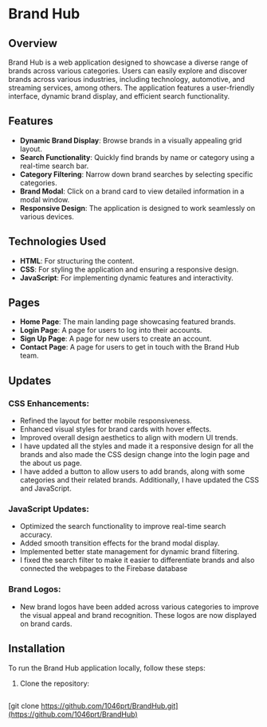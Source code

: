 # Brand Hub

## Overview

Brand Hub is a web application designed to showcase a diverse range of brands across various categories. Users can easily explore and discover brands across various industries, including technology, automotive, and streaming services, among others. The application features a user-friendly interface, dynamic brand display, and efficient search functionality.

## Features

- **Dynamic Brand Display**: Browse brands in a visually appealing grid layout.
- **Search Functionality**: Quickly find brands by name or category using a real-time search bar.
- **Category Filtering**: Narrow down brand searches by selecting specific categories.
- **Brand Modal**: Click on a brand card to view detailed information in a modal window.
- **Responsive Design**: The application is designed to work seamlessly on various devices.

## Technologies Used

- **HTML**: For structuring the content.
- **CSS**: For styling the application and ensuring a responsive design.
- **JavaScript**: For implementing dynamic features and interactivity.

## Pages

- **Home Page**: The main landing page showcasing featured brands.
- **Login Page**: A page for users to log into their accounts.
- **Sign Up Page**: A page for new users to create an account.
- **Contact Page**: A page for users to get in touch with the Brand Hub team.

## Updates

### **CSS Enhancements:**

- Refined the layout for better mobile responsiveness.
- Enhanced visual styles for brand cards with hover effects.
- Improved overall design aesthetics to align with modern UI trends.
- I have updated all the styles and made it a responsive design for all the brands and also made the CSS design change into the login page and the about us page.
- I have added a button to allow users to add brands, along with some categories and their related brands. Additionally, I have updated the CSS and JavaScript.

### **JavaScript Updates:**

- Optimized the search functionality to improve real-time search accuracy.
- Added smooth transition effects for the brand modal display.
- Implemented better state management for dynamic brand filtering.
- I fixed the search filter to make it easier to differentiate brands and also connected the webpages to the Firebase database

### **Brand Logos:**

- New brand logos have been added across various categories to improve the visual appeal and brand recognition. These logos are now displayed on brand cards.

## Installation

To run the Brand Hub application locally, follow these steps:

1. Clone the repository:

   ```bash
 [git clone https://github.com/1046prt/BrandHub.git](https://github.com/1046prt/BrandHub)
   ```
